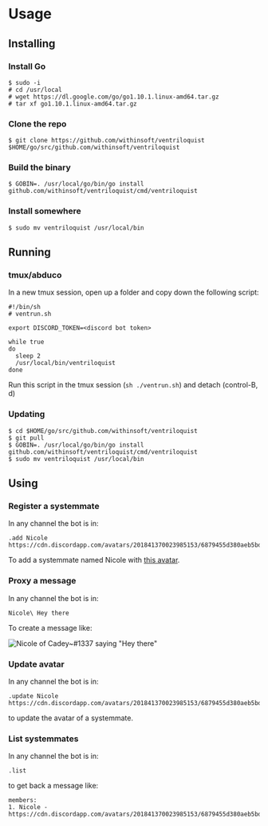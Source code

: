 # Usage

## Installing

### Install Go

```console
$ sudo -i
# cd /usr/local
# wget https://dl.google.com/go/go1.10.1.linux-amd64.tar.gz
# tar xf go1.10.1.linux-amd64.tar.gz
```

### Clone the repo

```console
$ git clone https://github.com/withinsoft/ventriloquist $HOME/go/src/github.com/withinsoft/ventriloquist
```

### Build the binary

```console
$ GOBIN=. /usr/local/go/bin/go install github.com/withinsoft/ventriloquist/cmd/ventriloquist
```

### Install somewhere

```console
$ sudo mv ventriloquist /usr/local/bin
```

## Running

### tmux/abduco

In a new tmux session, open up a folder and copy down the following script:

```shell
#!/bin/sh
# ventrun.sh

export DISCORD_TOKEN=<discord bot token>

while true
do
  sleep 2
  /usr/local/bin/ventriloquist
done
```

Run this script in the tmux session (`sh ./ventrun.sh`) and detach (control-B, d)

### Updating

```console
$ cd $HOME/go/src/github.com/withinsoft/ventriloquist
$ git pull
$ GOBIN=. /usr/local/go/bin/go install github.com/withinsoft/ventriloquist/cmd/ventriloquist
$ sudo mv ventriloquist /usr/local/bin
```

## Using

### Register a systemmate

In any channel the bot is in:

```
.add Nicole https://cdn.discordapp.com/avatars/201841370023985153/6879455d380aeb5bd9ee87c02f873e99.png
```

To add a systemmate named Nicole with [this avatar](https://cdn.discordapp.com/avatars/201841370023985153/6879455d380aeb5bd9ee87c02f873e99.png).

### Proxy a message

In any channel the bot is in:

```
Nicole\ Hey there
```

To create a message like:

![Nicole of Cadey~#1337 saying "Hey there"](https://i.imgur.com/5YeMdHg.png)

### Update avatar

In any channel the bot is in:

```
.update Nicole https://cdn.discordapp.com/avatars/201841370023985153/6879455d380aeb5bd9ee87c02f873e99.png
```

to update the avatar of a systemmate.

### List systemmates

In any channel the bot is in:

```
.list
```

to get back a message like:

```
members:
1. Nicole - https://cdn.discordapp.com/avatars/201841370023985153/6879455d380aeb5bd9ee87c02f873e99.png
```
